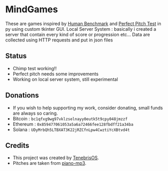 # MindGames
These are games inspired by [Human Benchmark](https://humanbenchmark.com/tests/) and [Perfect Pitch Test](https://tonesavvy.com/music-practice-exercise/218/absolute-perfect-pitch-test-ear-training/) in py using custom tkinter GUI.
Local Server System : basically i created a server that contain every kind of score or progression etc... Data are collected using HTTP requests and put in json files
## Status
- Chimp test working!!
- Perfect pitch needs some improvements
- Working on local server system, still experimental
## Donations
- If you wish to help supporting my work, consider donating, small funds are always so caring.
- Bitcoin : ```bc1qfxg9wg97vklzselnayy0eutk5t9cpy048jmzzf```
- Ethereum : ```0x859477061053a5a6a72466fee128fbdff21a34ba```
- Solana : ```UDyMrbQh5LTBXAT3K22jRZCfnLpw4CwztiYcXBtvd4t```
## Credits 
- This project was created by [TenebrisOS](https://github.com/TenebrisOS).
- Pitches are taken from [piano-mp3](https://github.com/fuhton/piano-mp3).
